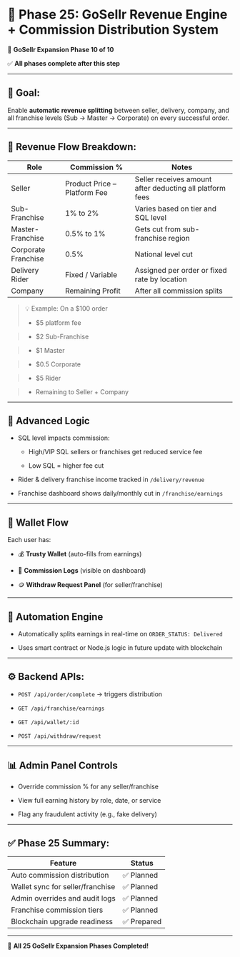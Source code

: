 
# 🏁 Phase 25: GoSellr Revenue Engine + Commission Distribution System

📌 **GoSellr Expansion Phase 10 of 10**

✅ **All phases complete after this step**


---


## 🎯 Goal:

Enable **automatic revenue splitting** between seller, delivery, company, and all franchise levels (Sub → Master → Corporate) on every successful order.

---


## 💸 Revenue Flow Breakdown:

| Role                | Commission %       | Notes                                                       |
|---------------------|--------------------|-------------------------------------------------------------|
| Seller              | Product Price – Platform Fee | Seller receives amount after deducting all platform fees |
| Sub-Franchise       | 1% to 2%            | Varies based on tier and SQL level                          |
| Master-Franchise    | 0.5% to 1%          | Gets cut from sub-franchise region                          |
| Corporate Franchise | 0.5%                | National level cut                                          |
| Delivery Rider      | Fixed / Variable    | Assigned per order or fixed rate by location                |
| Company             | Remaining Profit    | After all commission splits                                 |

> 💡 Example: On a $100 order
> - $5 platform fee

> - $2 Sub-Franchise

> - $1 Master

> - $0.5 Corporate

> - $5 Rider

> - Remaining to Seller + Company

---


## 🧠 Advanced Logic

- SQL level impacts commission:

  - High/VIP SQL sellers or franchises get reduced service fee

  - Low SQL = higher fee cut

- Rider & delivery franchise income tracked in `/delivery/revenue`

- Franchise dashboard shows daily/monthly cut in `/franchise/earnings`

---


## 🔐 Wallet Flow

Each user has:

- 💰 **Trusty Wallet** (auto-fills from earnings)

- 🧾 **Commission Logs** (visible on dashboard)

- 🪙 **Withdraw Request Panel** (for seller/franchise)

---


## 🔄 Automation Engine

- Automatically splits earnings in real-time on `ORDER_STATUS: Delivered`

- Uses smart contract or Node.js logic in future update with blockchain

---


## ⚙️ Backend APIs:

- `POST /api/order/complete` → triggers distribution

- `GET /api/franchise/earnings`

- `GET /api/wallet/:id`

- `POST /api/withdraw/request`

---


## 📊 Admin Panel Controls

- Override commission % for any seller/franchise

- View full earning history by role, date, or service

- Flag any fraudulent activity (e.g., fake delivery)

---


## ✅ Phase 25 Summary:

| Feature                              | Status   |
|--------------------------------------|----------|
| Auto commission distribution         | ✅ Planned |
| Wallet sync for seller/franchise     | ✅ Planned |
| Admin overrides and audit logs       | ✅ Planned |
| Franchise commission tiers           | ✅ Planned |
| Blockchain upgrade readiness         | ✅ Prepared |

---


🎉 **All 25 GoSellr Expansion Phases Completed!**
